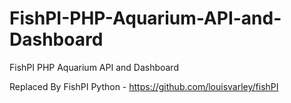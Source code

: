 # FishPI-PHP-Aquarium-API-and-Dashboard
FishPI PHP Aquarium API and Dashboard

Replaced By FishPI Python - https://github.com/louisvarley/fishPI
